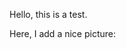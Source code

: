 Hello, this is a test.

Here, I add a nice picture:

```{figure} https://files.mude.citg.tudelft.nl/small-cute-duckling-outdoors-free-photo.jpg
```
